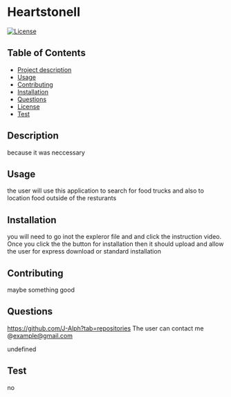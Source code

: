 
# HeartstoneII

  [![License](https://img.shields.io/badge/License-Apache_2.0-blue.svg)](https://opensource.org/licenses/Apache-2.0) 
  
  ## Table of Contents
  - [Project description](#Description)
  - [Usage](#usage)
  - [Contributing](#contribution)
  - [Installation](#installation)
  - [Questions](questions)
  - [License](#license)
  - [Test](#test)


  ## Description
  because it was neccessary

  ## Usage
  the user will use this application to search for food trucks and also to location food outside of the resturants

  ## Installation
  you will need to go inot the expleror file and and click the instruction video. Once you click the the button for installation then it should upload and allow the user for express download or standard installation

  ## Contributing
  maybe something good


  ## Questions
  https://github.com/J-Alph?tab=repositories The user can contact me @example@gmail.com

  undefined
  ## Test
  no


